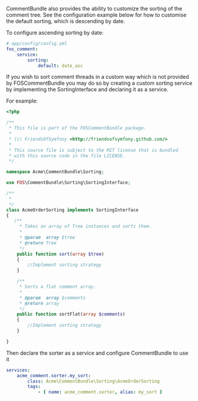 CommentBundle also provides the ability to customize the sorting of the comment tree. 
See the configuration example below for how to customise the default sorting, which is descending by date.

To configure ascending sorting by date:

``` yaml
# app/config/config.yml
fos_comment:
    service:
        sorting:
            default: date_asc
```


If you wish to sort comment threads in a custom way which is not provided by FOSCommentBundle you may
do so by creating a custom sorting service by implementing the SortingInterface and declaring it as a service.

For example:

``` php
<?php

/**
 * This file is part of the FOSCommentBundle package.
 *
 * (c) FriendsOfSymfony <http://friendsofsymfony.github.com/>
 *
 * This source file is subject to the MIT license that is bundled
 * with this source code in the file LICENSE.
 */

namespace Acme\CommentBundle\Sorting;

use FOS\CommentBundle\Sorting\SortingInterface;

/**
 *
 */
class AcmeOrderSorting implements SortingInterface
{
   /**
     * Takes an array of Tree instances and sorts them.
     *
     * @param  array $tree
     * @return Tree
     */
    public function sort(array $tree)
    {
        //Implement sorting strategy
    }

    /**
     * Sorts a flat comment array.
     *
     * @param  array $comments
     * @return array
     */
    public function sortFlat(array $comments)
    {
        //Implement sorting strategy
    }

}
```

Then declare the sorter as a service and configure CommentBundle to use it


``` yaml
services:
    acme_comment.sorter.my_sort:
        class: Acme\CommentBundle\Sorting\AcmeOrderSorting
        tags:
            - { name: acme_comment.sorter, alias: my_sort }
```

